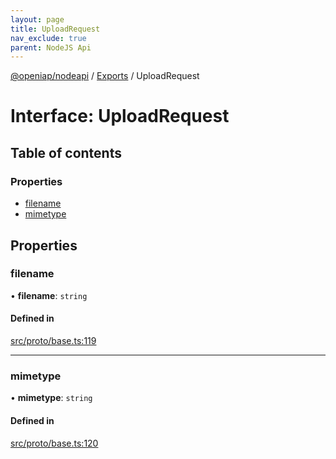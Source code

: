 ```yaml
---
layout: page
title: UploadRequest
nav_exclude: true
parent: NodeJS Api
---
```

[@openiap/nodeapi](../README.html) / [Exports](../modules.html) / UploadRequest

# Interface: UploadRequest

## Table of contents

### Properties

- [filename](UploadRequest.html#filename)
- [mimetype](UploadRequest.html#mimetype)

## Properties

### filename

• **filename**: `string`

#### Defined in

[src/proto/base.ts:119](https://github.com/openiap/nodeapi/blob/a6b5438/src/proto/base.ts#L119)

___

### mimetype

• **mimetype**: `string`

#### Defined in

[src/proto/base.ts:120](https://github.com/openiap/nodeapi/blob/a6b5438/src/proto/base.ts#L120)
